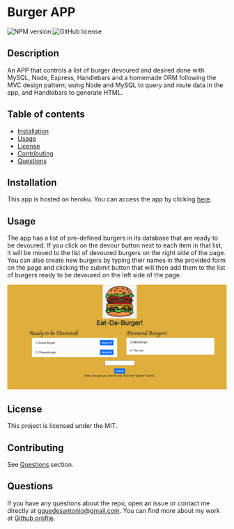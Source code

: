# Burger APP

![NPM version](https://img.shields.io/badge/npm-6.14.7-green)
![GitHub license](https://img.shields.io/badge/License-MIT-blue.svg)

  ## Description
  An APP that controls a list of burger devoured and desired done with MySQL, Node, Express, Handlebars and a homemade ORM following the MVC design pattern; using Node and MySQL to query and route data in the app, and Handlebars to generate HTML.
  
  ## Table of contents
  
  * [Installation](#installation)
  * [Usage](#usage)
  * [License](#license)
  * [Contributing](#contributing)
  * [Questions](#questions)
  

  ## Installation
  
  This app is hosted on heroku. You can access the app by clicking [here](https://peaceful-wave-27585.herokuapp.com/).


  ## Usage
  
  The app has a list of pre-defined burgers in its database that are ready to be devoured. If you click on the devour button next to each item in that list, it will be moved to the list of devoured burgers on the right side of the page. You can also create new burgers by typing their names in the provided form on the page and clicking the submit button that will then add them to the list of burgers ready to be devoured on the left side of the page. 

  ![BurgerApp](./public/assets/img/burger.app.png)

  ## License
  This project is licensed under the MIT.

  ## Contributing
  See [Questions](#Questions) section.

  ## Questions
  If you have any questions about the repo, open an issue or contact me directly at gguedesantonio@gmail.com. 
  You can find more about my work at [Github profile](https://github.com/guedesantonio). 
